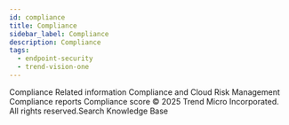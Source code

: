 ```yaml
---
id: compliance
title: Compliance
sidebar_label: Compliance
description: Compliance
tags:
  - endpoint-security
  - trend-vision-one
---
```


 Compliance Related information Compliance and Cloud Risk Management Compliance reports Compliance score © 2025 Trend Micro Incorporated. All rights reserved.Search Knowledge Base